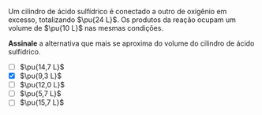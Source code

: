Um cilindro de ácido sulfídrico é conectado a outro de oxigênio em excesso, totalizando $\pu{24 L}$. Os produtos da reação ocupam um volume de $\pu{10 L}$ nas mesmas condições.

**Assinale** a alternativa que mais se aproxima do volume do cilindro de ácido sulfídrico.

- [ ] $\pu{14,7 L}$   
- [x] $\pu{9,3 L}$     
- [ ] $\pu{12,0 L}$     
- [ ] $\pu{5,7 L}$   
- [ ] $\pu{15,7 L}$    
